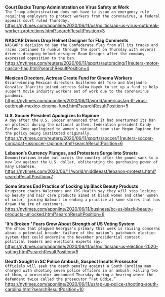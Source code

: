 **Court Backs Trump Administration on Virus Safety at Work**\
`The Trump administration does not have to issue an emergency rule requiring employers to protect workers from the coronavirus, a federal appeals court ruled Thursday.`\
https://nytimes.com/aponline/2020/06/11/us/politics/ap-us-virus-outbreak-worker-protections.html?searchResultPosition=3

**NASCAR Drivers Drop Helmet Designer for Flag Comments**\
`NASCAR's decision to ban the Confederate flag from all its tracks and races continued to rumble through the sport on Thursday with several drivers dropping helmet designer Beam Designs after the company expressed opposition to the ban.`\
https://nytimes.com/reuters/2020/06/11/sports/autoracing/11reuters-motor-nascar-flag.html?searchResultPosition=4

**Mexican Directors, Actress Create Fund for Cinema Workers**\
`Oscar-winning Mexican directors Guillermo del Toro and Alejandro González Iñárritu joined actress Salma Hayek to set up a fund to help support movie industry workers out of work due to the coronavirus pandemic. `\
https://nytimes.com/aponline/2020/06/11/world/americas/ap-lt-virus-outbreak-mexico-cinema-fund.html?searchResultPosition=5

**U.S. Soccer President Apologizes to Rapinoe**\
`A day after the U.S. Soccer announced that it had overturned its ban on protests during the national anthem, federation president Cindy Parlow Cone apologized to women's national team star Megan Rapinoe for the policy being instituted originally.`\
https://nytimes.com/reuters/2020/06/11/sports/soccer/11reuters-soccer-concacaf-ussoccer-rapinoe.html?searchResultPosition=6

**Lebanon’s Currency Plunges, and Protesters Surge Into Streets**\
`Demonstrations broke out across the country after the pound sank to a new low against the U.S. dollar, obliterating the purchasing power of many Lebanese.`\
https://nytimes.com/2020/06/11/world/middleeast/lebanon-protests.html?searchResultPosition=7

**Some Stores End Practice of Locking Up Black Beauty Products**\
`Drugstore chains Walgreens and CVS Health say they will stop locking up beauty and hair care products aimed at black women and other women of color, joining Walmart in ending a practice at some stores that has drawn the ire of customers. `\
https://nytimes.com/aponline/2020/06/11/business/bc-us-black-beauty-products-unlocked.html?searchResultPosition=8

**'It's Broken:' Fears Grow About Strength of US Voting System**\
`The chaos that plagued Georgia’s primary this week is raising concerns about a potential broader failure of the nation’s patchwork election system that could undermine the November presidential contest, political leaders and elections experts say.`\
https://nytimes.com/aponline/2020/06/11/us/politics/ap-us-election-2020-voting.html?searchResultPosition=9

**Death Sought in SC Police Ambush, Suspect Insults Prosecutor**\
`Officials will seek the death penalty against a South Carolina man charged with shooting seven police officers in an ambush, killing two of them, a prosecutor announced Thursday during a hearing where the defendant twice called the prosecutor “Fat Eddie.”`\
https://nytimes.com/aponline/2020/06/11/us/ap-us-police-shooting-south-carolina.html?searchResultPosition=10

